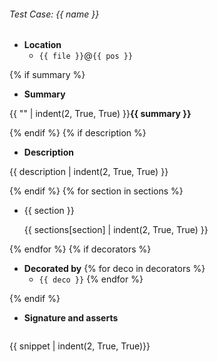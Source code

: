 ###### Test Case: {{ name }}

* **Location**
    - `{{ file }}`@`{{ pos }}`

{% if summary %}
* **Summary**

{{ "" | indent(2, True, True) }}**{{ summary }}**

{% endif %}
{% if description %}
* **Description**

{{ description | indent(2, True, True) }}

{% endif %}
{% for section in sections %}
* {{ section }}

  {{  sections[section] | indent(2, True, True) }}

{% endfor %}
{% if  decorators %}
* **Decorated by**
{% for deco in decorators %}
    * `{{ deco }}`
{% endfor %}

{% endif %}
* **Signature and asserts**
  ```python
{{ snippet | indent(2, True, True)}}
  ```

